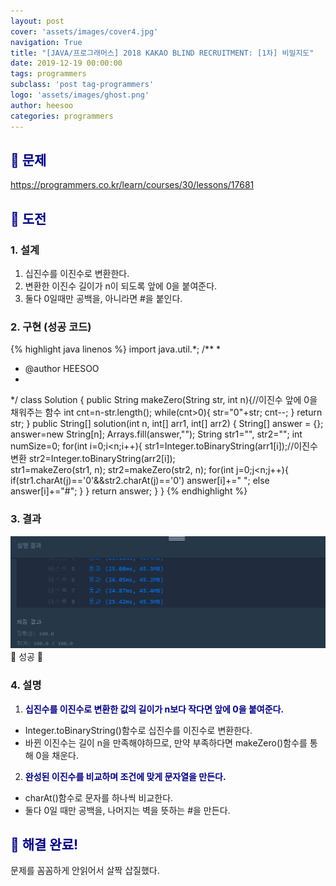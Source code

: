 ```yaml
---
layout: post
cover: 'assets/images/cover4.jpg'
navigation: True
title: "[JAVA/프로그래머스] 2018 KAKAO BLIND RECRUITMENT: [1차] 비밀지도"
date: 2019-12-19 00:00:00
tags: programmers
subclass: 'post tag-programmers'
logo: 'assets/images/ghost.png'
author: heesoo
categories: programmers
---
```

## <span style="color:navy">👀 문제</span>
<https://programmers.co.kr/learn/courses/30/lessons/17681>

## <span style="color:navy">👊 도전</span>

### 1. 설계
1. 십진수를 이진수로 변환한다.
2. 변환한 이진수 길이가 n이 되도록 앞에 0을 붙여준다.
3. 둘다 0일때만 공백을, 아니라면 #을 붙인다.

### 2. 구현 (성공 코드)
{% highlight java linenos %}
import java.util.*;
/**
 *
 * @author HEESOO
 *
 */
 class Solution {
     public String makeZero(String str, int n){//이진수 앞에 0을 채워주는 함수
         int cnt=n-str.length();
         while(cnt>0){
             str="0"+str;
             cnt--;
         }
         return str;
     }
     public String[] solution(int n, int[] arr1, int[] arr2) {
       String[] answer = {};
       answer=new String[n];
       Arrays.fill(answer,"");
       String str1="", str2="";
       int numSize=0;
       for(int i=0;i<n;i++){
           str1=Integer.toBinaryString(arr1[i]);//이진수 변환
           str2=Integer.toBinaryString(arr2[i]);  
           str1=makeZero(str1, n);
           str2=makeZero(str2, n);
           for(int j=0;j<n;j++){
               if(str1.charAt(j)=='0'&&str2.charAt(j)=='0')
                   answer[i]+=" ";
               else
                   answer[i]+="#";
           }
       }
       return answer;
     }
 }
 {% endhighlight %}

### 3. 결과
![실행결과](./assets/images/191219_2.PNG)
🤟 성공 🤟

### 4. 설명
1. **<span style="color:navy">십진수를 이진수로 변환한 값의 길이가 n보다 작다면 앞에 0을 붙여준다.</span>**
- Integer.toBinaryString()함수로 십진수를 이진수로 변환한다.
- 바뀐 이진수는 길이 n을 만족해야하므로, 만약 부족하다면 makeZero()함수를 통해 0을 채운다.
2. **<span style="color:navy">완성된 이진수를 비교하며 조건에 맞게 문자열을 만든다.</span>**
- charAt()함수로 문자를 하나씩 비교한다.
- 둘다 0일 때만 공백을, 나머지는 벽을 뜻하는 #을 만든다.

## <span style="color:navy">👏 해결 완료!</span>
문제를 꼼꼼하게 안읽어서 살짝 삽질했다.
